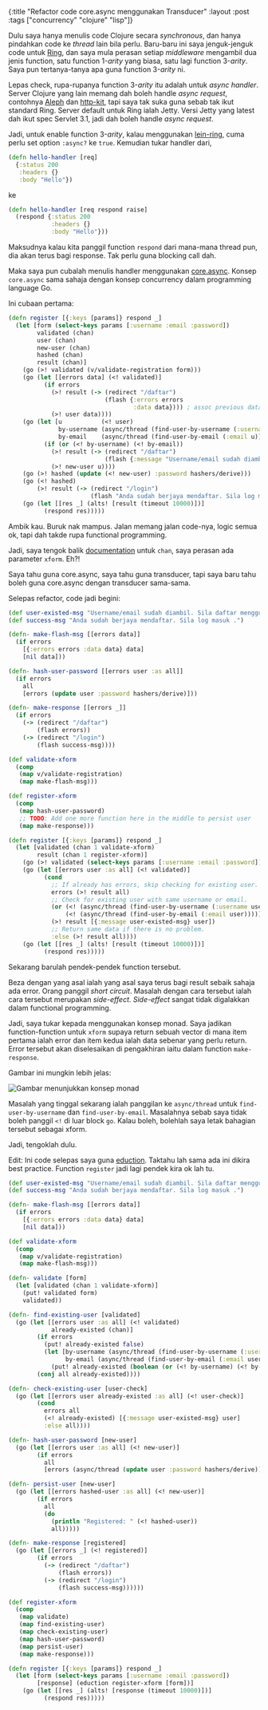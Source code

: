 {:title "Refactor code core.async menggunakan Transducer"
 :layout :post
 :tags  ["concurrency" "clojure" "lisp"]}
 
Dulu saya hanya menulis code Clojure secara *synchronous*, dan hanya pindahkan
code ke *thread* lain bila perlu. Baru-baru ini saya jenguk-jenguk code untuk
[Ring](https://github.com/ring-clojure/ring), dan saya mula perasan setiap *middleware* mengambil dua jenis function, satu
function 1-*arity* yang biasa, satu lagi function 3-*arity*. Saya pun tertanya-tanya
apa guna function 3-*arity* ni.

Lepas check, rupa-rupanya function 3-*arity* itu adalah untuk *async handler*.
Server Clojure yang lain memang dah boleh handle *async request*, contohnya
[Aleph](https://github.com/ztellman/aleph) dan
[http-kit](https://github.com/http-kit/http-kit), tapi saya tak suka guna sebab
tak ikut standard Ring. Server default untuk Ring ialah Jetty. Versi Jetty yang
latest dah ikut spec Servlet 3.1, jadi dah boleh handle *async request*.

Jadi, untuk enable function 3-*arity*, kalau menggunakan [lein-ring](https://github.com/weavejester/lein-ring), cuma perlu set
option `:async?` ke `true`. Kemudian tukar handler dari,

```clojure
(defn hello-handler [req]
  {:status 200
   :headers {}
   :body "Hello"})
```

ke

```clojure
(defn hello-handler [req respond raise]
  (respond {:status 200
            :headers {}
            :body "Hello"}))
```

Maksudnya kalau kita panggil function `respond` dari mana-mana thread pun, dia
akan terus bagi response. Tak perlu guna blocking call dah.

Maka saya pun cubalah menulis handler menggunakan
[core.async](https://github.com/clojure/core.async). Konsep `core.async` sama
sahaja dengan konsep concurrency dalam programming language Go.

Ini cubaan pertama:

```clojure
(defn register [{:keys [params]} respond _]
  (let [form (select-keys params [:username :email :password])
        validated (chan)
        user (chan)
        new-user (chan)
        hashed (chan)
        result (chan)]
    (go (>! validated (v/validate-registration form)))
    (go (let [[errors data] (<! validated)]
          (if errors
            (>! result (-> (redirect "/daftar")
                           (flash {:errors errors
                                   :data data}))) ; assoc previous data
            (>! user data))))
    (go (let [u           (<! user)
              by-username (async/thread (find-user-by-username (:username u)))
              by-email    (async/thread (find-user-by-email (:email u)))]
          (if (or (<! by-username) (<! by-email))
            (>! result (-> (redirect "/daftar")
                           (flash {:message "Username/email sudah diambil. Sila daftar menggunakan username/email yang lain."})))
            (>! new-user u))))
    (go (>! hashed (update (<! new-user) :password hashers/derive)))
    (go (<! hashed)
        (>! result (-> (redirect "/login")
                       (flash "Anda sudah berjaya mendaftar. Sila log masuk ."))))
    (go (let [[res _] (alts! [result (timeout 10000)])]
          (respond res)))))
```

Ambik kau. Buruk nak mampus. Jalan memang jalan code-nya, logic semua ok, tapi
dah takde rupa functional programming.

Jadi, saya tengok balik
[documentation](https://clojuredocs.org/clojure.core.async/chan) untuk `chan`,
saya perasan ada parameter `xform`. Eh?!

Saya tahu guna core.async, saya tahu guna transducer, tapi saya baru tahu boleh
guna core.async dengan transducer sama-sama.

Selepas refactor, code jadi begini:

```clojure
(def user-existed-msg "Username/email sudah diambil. Sila daftar menggunakan username/email yang lain.")
(def success-msg "Anda sudah berjaya mendaftar. Sila log masuk .")

(defn- make-flash-msg [[errors data]]
  (if errors
    [{:errors errors :data data} data]
    [nil data]))

(defn- hash-user-password [[errors user :as all]]
  (if errors
    all
    [errors (update user :password hashers/derive)]))

(defn- make-response [[errors _]]
  (if errors
    (-> (redirect "/daftar")
        (flash errors))
    (-> (redirect "/login")
        (flash success-msg))))

(def validate-xform
  (comp
   (map v/validate-registration)
   (map make-flash-msg)))

(def register-xform
  (comp
   (map hash-user-password)
   ;; TODO: Add one more function here in the middle to persist user
   (map make-response)))

(defn register [{:keys [params]} respond _]
  (let [validated (chan 1 validate-xform)
        result (chan 1 register-xform)]
    (go (>! validated (select-keys params [:username :email :password])))
    (go (let [[errors user :as all] (<! validated)]
          (cond
            ;; If already has errors, skip checking for existing user.
            errors (>! result all)
            ;; Check for existing user with same username or email.
            (or (<! (async/thread (find-user-by-username (:username user))))
                (<! (async/thread (find-user-by-email (:email user)))))
            (>! result [{:message user-existed-msg} user])
            ;; Return same data if there is no problem.
            :else (>! result all))))
    (go (let [[res _] (alts! [result (timeout 10000)])]
          (respond res)))))
```

Sekarang barulah pendek-pendek function tersebut.

Beza dengan yang asal ialah yang asal saya terus bagi result sebaik sahaja ada
error. Orang panggil *short circuit*. Masalah dengan cara tersebut ialah cara
tersebut merupakan *side-effect*. *Side-effect* sangat tidak digalakkan dalam
functional programming.

Jadi, saya tukar kepada menggunakan konsep monad. Saya jadikan function-function
untuk `xform` supaya return sebuah vector di mana item pertama ialah error dan
item kedua ialah data sebenar yang perlu return. Error tersebut akan
diselesaikan di pengakhiran iaitu dalam function `make-response`.

Gambar ini mungkin lebih jelas:

![Gambar menunjukkan konsep monad](/images/monad.png)

Masalah yang tinggal sekarang ialah panggilan ke `async/thread` untuk
`find-user-by-username` dan `find-user-by-email`. Masalahnya sebab saya tidak
boleh panggil `<!` di luar block `go`. Kalau boleh, bolehlah saya letak bahagian
tersebut sebagai xform.

Jadi, tengoklah dulu.

Edit: Ini code selepas saya guna
[eduction](https://clojuredocs.org/clojure.core/eduction). Taktahu lah sama ada
ini dikira best practice. Function `register` jadi lagi pendek kira ok lah tu.

```clojure
(def user-existed-msg "Username/email sudah diambil. Sila daftar menggunakan username/email yang lain.")
(def success-msg "Anda sudah berjaya mendaftar. Sila log masuk .")

(defn- make-flash-msg [[errors data]]
  (if errors
    [{:errors errors :data data} data]
    [nil data]))

(def validate-xform
  (comp
   (map v/validate-registration)
   (map make-flash-msg)))

(defn- validate [form]
  (let [validated (chan 1 validate-xform)]
    (put! validated form)
    validated))

(defn- find-existing-user [validated]
  (go (let [[errors user :as all] (<! validated)
            already-existed (chan)]
        (if errors
          (put! already-existed false)
          (let [by-username (async/thread (find-user-by-username (:username user)))
                by-email (async/thread (find-user-by-email (:email user)))]
            (put! already-existed (boolean (or (<! by-username) (<! by-email))))))
        (conj all already-existed))))

(defn- check-existing-user [user-check]
  (go (let [[errors user already-existed :as all] (<! user-check)]
        (cond
          errors all
          (<! already-existed) [{:message user-existed-msg} user]
          :else all))))          

(defn- hash-user-password [new-user]
  (go (let [[errors user :as all] (<! new-user)]
        (if errors
          all
          [errors (async/thread (update user :password hashers/derive))]))))

(defn- persist-user [new-user]
  (go (let [[errors hashed-user :as all] (<! new-user)]
        (if errors
          all
          (do
            (println "Registered: " (<! hashed-user))
            all)))))

(defn- make-response [registered]
  (go (let [[errors _] (<! registered)]
        (if errors
          (-> (redirect "/daftar")
              (flash errors))
          (-> (redirect "/login")
              (flash success-msg))))))

(def register-xform
  (comp
   (map validate)
   (map find-existing-user)
   (map check-existing-user)
   (map hash-user-password)
   (map persist-user)
   (map make-response)))

(defn register [{:keys [params]} respond _]
  (let [form (select-keys params [:username :email :password])
        [response] (eduction register-xform [form])]
    (go (let [[res _] (alts! [response (timeout 10000)])]
          (respond res)))))
```
